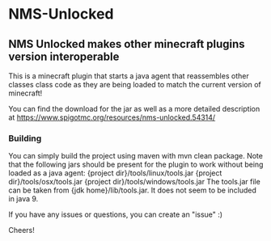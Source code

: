 # NMS-Unlocked
<h2>NMS Unlocked makes other minecraft plugins version interoperable</h2>

This is a minecraft plugin that starts a java agent that reassembles other classes class code as they are being loaded to match the current version of minecraft!


You can find the download for the jar as well as a more detailed description at https://www.spigotmc.org/resources/nms-unlocked.54314/

<h3>Building</h3>

You can simply build the project using maven with mvn clean package.
Note that the following jars should be present for the plugin to work without being loaded as a java agent:
{project dir}/tools/linux/tools.jar
{project dir}/tools/osx/tools.jar
{project dir}/tools/windows/tools.jar
The tools.jar file can be taken from {jdk home}/lib/tools.jar. It does not seem to be included in java 9.



If you have any issues or questions, you can create an "issue" :)

Cheers!
